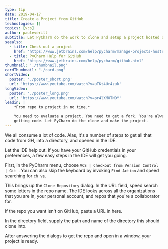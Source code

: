 ```yaml
---
type: tip
date: 2019-04-17
title: Create a Project from GitHub
technologies: []
topics: [vcs]
author: pauleveritt
subtitle: Let PyCharm do the work to clone and setup a project hosted on GitHub.
seealso:
  - title: Check out a project
    href: 'https://www.jetbrains.com/help/pycharm/manage-projects-hosted-on-github.html#clone-from-GitHub'
  - title: PyCharm Help for GitHub
    href: 'https://www.jetbrains.com/help/pycharm/github.html'  
thumbnail: './thumbnail.png'
cardThumbnail: "./card.png"
shortVideo:
  poster: './poster_short.png'
  url: 'https://www.youtube.com/watch?v=uTKt4Ur4zuk'
longVideo:
  poster: './poster_long.png'
  url: 'https://www.youtube.com/watch?v=pr4lXMOTNOY'
leadin: |
    *From repo to project in no time.*    

    You need to evaluate a project. You need to get a fork. You're always  
    getting code. Let PyCharm do the clone and make the project.
---
```


We all consume a lot of code. Alas, it's a number of steps to get all that 
code from GH, into a directory, and opened in the IDE.

Let the IDE help out. If you have your GitHub credentials in your preferences, 
a few easy steps in the IDE will get you going.

First, in the PyCharm menu, choose `VCS | Checkout from Version Control | Git `. 
You can also skip the keyboard by invoking `Find Action` and speed searching for 
`ch ve`.

This brings up the `Clone Repository` dialog. In the URL field, speed search 
some letters in the repo name. The IDE looks across all the organizations that 
you are in, your personal account, and repos that you're a collaborator for.

If the repo you want isn't on GitHub, paste a URL in here.

In the directory field, supply the path and name of the directory this should 
clone into.

After answering the dialogs to get the repo and open in a window, your project 
is ready. 